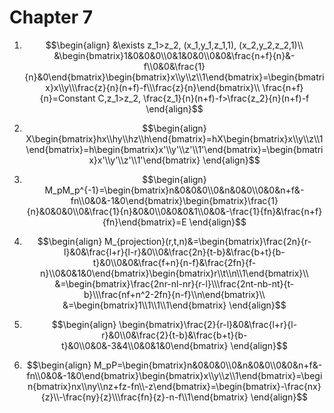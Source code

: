 # Chapter 7

1. $$\begin{align}
&\exists z_1>z_2, (x_1,y_1,z_1,1), (x_2,y_2,z_2,1)\\
&\begin{bmatrix}1&0&0&0\\0&1&0&0\\0&0&\frac{n+f}{n}&-f\\0&0&\frac{1}{n}&0\end{bmatrix}\begin{bmatrix}x\\y\\z\\1\end{bmatrix}=\begin{bmatrix}x\\y\\\frac{z}{n}(n+f)-f\\\frac{z}{n}\end{bmatrix}\\
\frac{n+f}{n}=Constant C,z_1>z_2, \frac{z_1}{n}(n+f)-f>\frac{z_2}{n}(n+f)-f
\end{align}$$

2. $$\begin{align}
X\begin{bmatrix}hx\\hy\\hz\\h\end{bmatrix}=hX\begin{bmatrix}x\\y\\z\\1\end{bmatrix}=h\begin{bmatrix}x'\\y'\\z'\\1'\end{bmatrix}=\begin{bmatrix}x'\\y'\\z'\\1'\end{bmatrix}
\end{align}$$

3. $$\begin{align}
M_pM_p^{-1}=\begin{bmatrix}n&0&0&0\\0&n&0&0\\0&0&n+f&-fn\\0&0&-1&0\end{bmatrix}\begin{bmatrix}\frac{1}{n}&0&0&0\\0&\frac{1}{n}&0&0\\0&0&0&1\\0&0&-\frac{1}{fn}&\frac{n+f}{fn}\end{bmatrix}=E
\end{align}$$

4. $$\begin{align}
M_{projection}(r,t,n)&=\begin{bmatrix}\frac{2n}{r-l}&0&\frac{l+r}{l-r}&0\\0&\frac{2n}{t-b}&\frac{b+t}{b-t}&0\\0&0&\frac{f+n}{n-f}&\frac{2fn}{f-n}\\0&0&1&0\end{bmatrix}\begin{bmatrix}r\\t\\n\\1\end{bmatrix}\\
&=\begin{bmatrix}\frac{2nr-nl-nr}{r-l}\\\frac{2nt-nb-nt}{t-b}\\\frac{nf+n^2-2fn}{n-f}\\n\end{bmatrix}\\
&=\begin{bmatrix}1\\1\\1\\1\end{bmatrix}
\end{align}$$

5. $$\begin{align}
\begin{bmatrix}\frac{2}{r-l}&0&\frac{l+r}{l-r}&0\\0&\frac{2}{t-b}&\frac{b+t}{b-t}&0\\0&0&-3&4\\0&0&1&0\end{bmatrix}
\end{align}$$

6. $$\begin{align}
M_pP=\begin{bmatrix}n&0&0&0\\0&n&0&0\\0&0&n+f&-fn\\0&0&-1&0\end{bmatrix}\begin{bmatrix}x\\y\\z\\1\end{bmatrix}=\begin{bmatrix}nx\\ny\\nz+fz-fn\\-z\end{bmatrix}=\begin{bmatrix}-\frac{nx}{z}\\-\frac{ny}{z}\\\frac{fn}{z}-n-f\\1\end{bmatrix}
\end{align}$$
